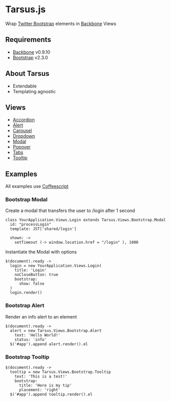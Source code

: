 # Tarsus.js

Wrap [Twitter Bootstrap](http://twitter.github.com/bootstrap) elements in
[Backbone](http://backbonejs.org) Views

## Requirements

* [Backbone](http://backbonejs.org) v0.9.10
* [Bootstrap](http://twitter.github.com/bootstrap) v2.3.0

## About Tarsus

* Extendable
* Templating agnostic

## Views

* [Accordion](docs/accordion.md)
* [Alert](docs/alert.md)
* [Carousel](docs/carousel.md)
* [Dropdown](docs/dropdown.md)
* [Modal](docs/modal.md)
* [Popover](docs/popover.md)
* [Tabs](docs/tabs.md)
* [Tooltip](docs/tooltip.md)

## Examples

All examples use [Coffeescript](http://coffeescript.org)

### Bootstrap Modal

Create a modal that transfers the user to /login after 1 second

    class YourApplication.Views.Login extends Tarsus.Views.Bootstrap.Modal
      id: "processLogin"
      template: JST['shared/login']

      shown: ->
        setTimeout (-> window.location.href = "/login" ), 1000

Instantiate the Modal with options

    $(document).ready ->
      login = new YourApplication.Views.Login(
        title: 'Login'
        noCloseButton: true
        bootstrap:
          show: false
      )
      login.render()

### Bootstrap Alert

Render an info alert to an element

    $(document).ready ->
      alert = new Tarsus.Views.Bootstrap.Alert
        text: 'Hello World!'
        status: 'info'
      $('#app').append alert.render().el

### Bootstrap Tooltip

    $(document).ready ->
      tooltip = new Tarsus.Views.Bootstrap.Tooltip
        text: 'This is a test!'
        bootstrap:
          title: 'Here is my tip'
          placement: 'right'
      $('#app').append tooltip.render().el

